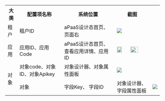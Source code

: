 <table width="600">
  <tr>
    <th>大类</th>
    <th >配置项名称</th>
    <th>系统位置</th>
    <th>截图</th>
  </tr>
  <tr>
    <td>租户</td>
    <td>租户ID</td>
    <td>aPaaS设计态首页、页面右</td>
    <td><img src="https://qcloudimg.tencent-cloud.cn/raw/11d9cd11e3758f1fe110d75e9ccdf9d2.png"/></td>
  </tr>
  <tr>
    <td>应用</td>
    <td>应用ID、应用Code</td>
    <td>aPaaS设计态首页、查看应用详情、应用ID</td>
    <td>
        <img src="https://qcloudimg.tencent-cloud.cn/raw/9c5513566c5e8e0b11c007b3874e1480.png" width="40%"/>
        <img src="https://qcloudimg.tencent-cloud.cn/raw/95f12307c7f753e5eeefe91d315772a2.png" width="50%"/>
    </td>
  </tr>


   <tr>
      <td rowspan="2">对象</td>
      <td>对象code、对象ID、对象Apikey</td>
      <td>对象设计器、对象属性面板</td>
      <td>
          <img src="https://qcloudimg.tencent-cloud.cn/raw/5b8068020f956301b50c9c5d1849da54.png"/>
      </td>
    </tr>

   <tr>
      <td>对象</td>
      <td>字段Key、 字段ID</td>
      <td>对象设计器、字段属性面板</td>
      <td>
          <img src="https://qcloudimg.tencent-cloud.cn/raw/5b8068020f956301b50c9c5d1849da54.png"/>
      </td>
    </tr>

</table>


